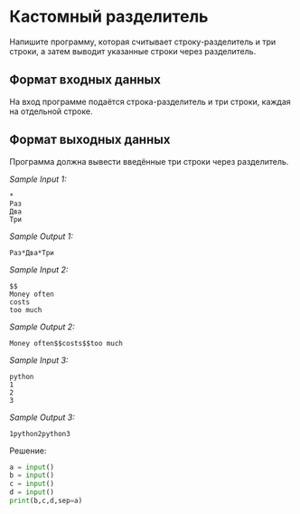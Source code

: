 # Кастомный разделитель

Напишите программу, которая считывает строку-разделитель и три строки, а затем выводит указанные строки через разделитель.

## Формат входных данных
На вход программе подаётся строка-разделитель и три строки, каждая на отдельной строке.

## Формат выходных данных
Программа должна вывести введённые три строки через разделитель.

*Sample Input 1:*
```
*
Раз
Два
Три
```

*Sample Output 1:*
```
Раз*Два*Три
```

*Sample Input 2:*
```
$$
Money often
costs
too much
```

*Sample Output 2:*
```
Money often$$costs$$too much
```

*Sample Input 3:*
```
python
1
2
3
```

*Sample Output 3:*
```
1python2python3
```

Решение:
```python
a = input()
b = input()
c = input()
d = input()
print(b,c,d,sep=a)
```

